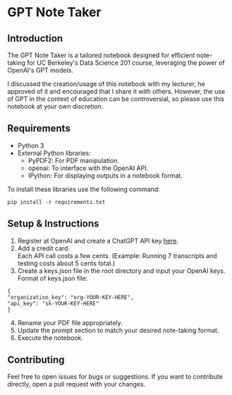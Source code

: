 # GPT Note Taker

## Introduction

The GPT Note Taker is a tailored notebook designed for efficient note-taking for UC Berkeley's Data Science 201 course, leveraging the power of OpenAI's GPT models.

I discussed the creation/usage of this notebook with my lecturer, he approved of it and encouraged that I share it with others. However, the use of GPT in the context of education can be controversial, so please use this notebook at your own discretion.

## Requirements

- Python 3
- External Python libraries:
  - PyPDF2: For PDF manipulation.
  - openai: To interface with the OpenAI API.
  - IPython: For displaying outputs in a notebook format.

To install these libraries use the following command:

```
pip install -r requirements.txt
```

## Setup & Instructions

1. Register at OpenAI and create a ChatGPT API key [here](https://platform.openai.com/account/api-keys).
2. Add a credit card.  
   Each API call costs a few cents. (Example: Running 7 transcripts and testing costs about 5 cents total.)
3. Create a keys.json file in the root directory and input your OpenAI keys.  
   Format of keys.json file:

```
{
"organization_key": "org-YOUR-KEY-HERE",
"api_key": "sk-YOUR-KEY-HERE"
}
```

4. Rename your PDF file appropriately.
5. Update the prompt section to match your desired note-taking format.
6. Execute the notebook.

## Contributing

Feel free to open issues for bugs or suggestions. If you want to contribute directly, open a pull request with your changes.
